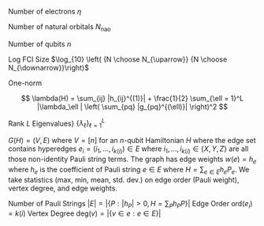 
Number of electrons $\eta$

Number of natural orbitals $N_{\text{nao}}$

Number of qubits $n$

Log FCI Size $\log_{10} \left( {N \choose N_{\uparrow}} {N \choose N_{\downarrow}}\right)$

One-norm

$$
        \lambda(H) = \sum_{ij} |h_{ij}^{(1)}| + \frac{1}{2} \sum_{\ell = 1}^L |\lambda_\ell | \left( \sum_{pq} |g_{pq}^{(\ell)}| \right)^2
$$

Rank $L$
Eigenvalues} $\{ \lambda_\ell\}_{\ell=1}^L$

 $G(H) = (V,E)$ where $V = [n]$ for an $n$-qubit Hamiltonian $H$ where the edge set contains hyperedges $e_i = (i_1,...,i_{k(i)}) \in E$ where $i_1, ..., i_{k(i)} \in \{X,Y,Z\}$ are all those non-identity Pauli string terms. The graph has edge weights $w(e) = h_e$ where $h_e$ is the coefficient of Pauli string $e \in E$ where $H = \sum_{e \in E} h_e P_e$. We take statistics (max, min, mean, std. dev.) on edge order (Pauli weight), vertex degree, and edge weights.

Number of Pauli Strings $|E| = \left|\left\{ P : |h_P| > 0, H=\sum_{P} h_P P \right\} \right|$
Edge Order $\mathrm{ord}(e_i) = k(i)$
Vertex Degree $\mathrm{deg}(v) = |\{ v \in e : e \in E\}|$


